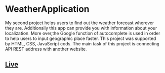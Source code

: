 # WeatherApplication
My second project helps users to find out the weather forecast wherever they are. Additionally this app can provide you with information about your localization. More over,the Google function of autocomplete is used in order to help users to input geographic place faster. This project was supported by HTML, CSS, JavaScript cods. The main task of this project is connecting API REST address with another website.

## [Live](https://vasylkobil.github.io/WeatherApplication/)
